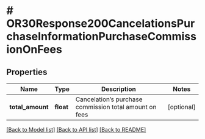 # # OR30Response200CancelationsPurchaseInformationPurchaseCommissionOnFees

## Properties

Name | Type | Description | Notes
------------ | ------------- | ------------- | -------------
**total_amount** | **float** | Cancelation’s purchase commission total amount on fees | [optional]

[[Back to Model list]](../../README.md#models) [[Back to API list]](../../README.md#endpoints) [[Back to README]](../../README.md)
